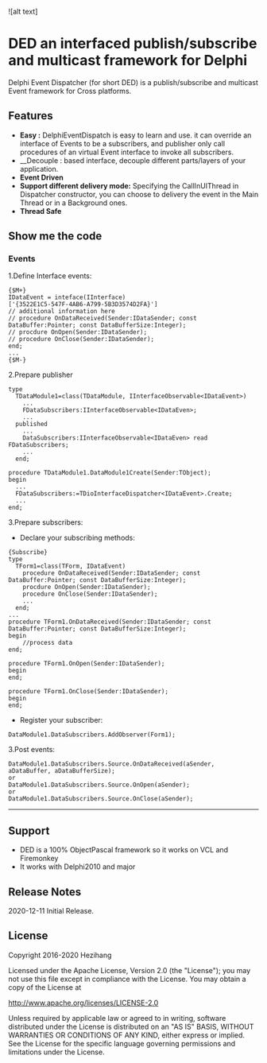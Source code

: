 ![alt text]

# DED an interfaced publish/subscribe and multicast framework for Delphi
Delphi Event Dispatcher (for short DED) is a publish/subscribe and multicast Event framework for Cross platforms.


## Features
* __Easy :__ DelphiEventDispatch is easy to learn and use. it can override an interface of Events to be a subscribers, and publisher only call procedures of an virtual Event interface to invoke all subscribers.
* __Decouple : based interface, decouple different parts/layers of your application.
* __Event Driven__
* __Support different delivery mode:__ Specifying the CallInUIThread in Dispatcher constructor, you can choose to delivery the event in the Main Thread or in a Background ones.
* __Thread Safe__

## Show me the code

### Events

1.Define Interface events:

```delphi
{$M+}
IDataEvent = inteface(IInterface)
['{3522E1C5-547F-4AB6-A799-5B3D3574D2FA}']
// additional information here
// procedure OnDataReceived(Sender:IDataSender; const DataBuffer:Pointer; const DataBufferSize:Integer);
// procdure OnOpen(Sender:IDataSender);
// procedure OnClose(Sender:IDataSender);
end;
...
{$M-}

```
2.Prepare publisher
```
type
  TDataModule1=class(TDataModule, IInterfaceObservable<IDataEvent>)
	...
	FDataSubscribers:IInterfaceObservable<IDataEven>;
	...
  published
    ...
    DataSubscribers:IInterfaceObservable<IDataEven> read FDataSubscribers;
	...
  end;

procedure TDataModule1.DataModule1Create(Sender:TObject);
begin
  ...
  FDataSubscribers:=TDioInterfaceDispatcher<IDataEvent>.Create;
  ...
end;
``` 
3.Prepare subscribers:

 * Declare your subscribing methods:
```delphi
{Subscribe}
type
  TForm1=class(TForm, IDataEvent)
    procedure OnDataReceived(Sender:IDataSender; const DataBuffer:Pointer; const DataBufferSize:Integer);
    procdure OnOpen(Sender:IDataSender);
	procedure OnClose(Sender:IDataSender);
	...
  end;
...
procedure TForm1.OnDataReceived(Sender:IDataSender; const DataBuffer:Pointer; const DataBufferSize:Integer);
begin
	//process data
end;

procedure TForm1.OnOpen(Sender:IDataSender);
begin
end;

procedure TForm1.OnClose(Sender:IDataSender);
begin
end;

```
 * Register your subscriber:
```delphi
DataModule1.DataSubscribers.AddObserver(Form1);
```

3.Post events:
```delphi
DataModule1.DataSubscribers.Source.OnDataReceived(aSender, aDataBuffer, aDataBufferSize);
or
DataModule1.DataSubscribers.Source.OnOpen(aSender);
or
DataModule1.DataSubscribers.Source.OnClose(aSender);

```


---

## Support
* DED is a 100% ObjectPascal framework so it works on VCL and Firemonkey
* It works with Delphi2010 and major

## Release Notes

2020-12-11 Initial Release.

## License
  Copyright 2016-2020 Hezihang

  Licensed under the Apache License, Version 2.0 (the "License");
  you may not use this file except in compliance with the License.
  You may obtain a copy of the License at

  http://www.apache.org/licenses/LICENSE-2.0

  Unless required by applicable law or agreed to in writing, software
  distributed under the License is distributed on an "AS IS" BASIS,
  WITHOUT WARRANTIES OR CONDITIONS OF ANY KIND, either express or implied.
  See the License for the specific language governing permissions and
  limitations under the License.
